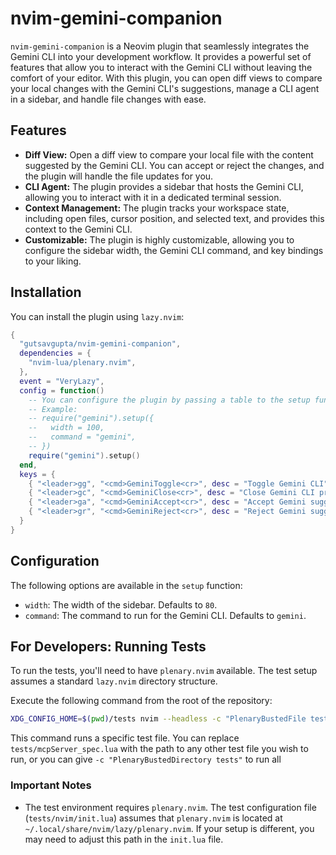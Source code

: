 # nvim-gemini-companion

`nvim-gemini-companion` is a Neovim plugin that seamlessly integrates the Gemini CLI into your development workflow. It provides a powerful set of features that allow you to interact with the Gemini CLI without leaving the comfort of your editor. With this plugin, you can open diff views to compare your local changes with the Gemini CLI's suggestions, manage a CLI agent in a sidebar, and handle file changes with ease.

## Features

*   **Diff View:** Open a diff view to compare your local file with the content suggested by the Gemini CLI. You can accept or reject the changes, and the plugin will handle the file updates for you.
*   **CLI Agent:** The plugin provides a sidebar that hosts the Gemini CLI, allowing you to interact with it in a dedicated terminal session.
*   **Context Management:** The plugin tracks your workspace state, including open files, cursor position, and selected text, and provides this context to the Gemini CLI.
*   **Customizable:** The plugin is highly customizable, allowing you to configure the sidebar width, the Gemini CLI command, and key bindings to your liking.

## Installation

You can install the plugin using `lazy.nvim`:

```lua
{
  "gutsavgupta/nvim-gemini-companion",
  dependencies = {
    "nvim-lua/plenary.nvim",
  },
  event = "VeryLazy",
  config = function()
    -- You can configure the plugin by passing a table to the setup function
    -- Example:
    -- require("gemini").setup({
    --   width = 100,
    --   command = "gemini",
    -- })
    require("gemini").setup()
  end,
  keys = {
    { "<leader>gg", "<cmd>GeminiToggle<cr>", desc = "Toggle Gemini CLI"},
    { "<leader>gc", "<cmd>GeminiClose<cr>", desc = "Close Gemini CLI process"},
    { "<leader>ga", "<cmd>GeminiAccept<cr>", desc = "Accept Gemini suggested changes"},
    { "<leader>gr", "<cmd>GeminiReject<cr>", desc = "Reject Gemini suggested changes"},
  }
}
```

## Configuration

The following options are available in the `setup` function:

*   `width`: The width of the sidebar. Defaults to `80`.
*   `command`: The command to run for the Gemini CLI. Defaults to `gemini`.

## For Developers: Running Tests

To run the tests, you'll need to have `plenary.nvim` available. The test setup assumes a standard `lazy.nvim` directory structure.

Execute the following command from the root of the repository:

```bash
XDG_CONFIG_HOME=$(pwd)/tests nvim --headless -c "PlenaryBustedFile tests/mcpServer_spec.lua"
```

This command runs a specific test file. You can replace `tests/mcpServer_spec.lua` with the path to any other test file you wish to run, or you can give `-c "PlenaryBustedDirectory tests"` to run all

### Important Notes

*   The test environment requires `plenary.nvim`. The test configuration file (`tests/nvim/init.lua`) assumes that `plenary.nvim` is located at `~/.local/share/nvim/lazy/plenary.nvim`. If your setup is different, you may need to adjust this path in the `init.lua` file.
